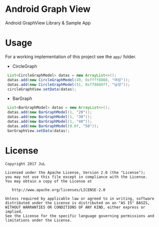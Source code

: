 # Android Graph View
Android GraphView Library & Sample App


# Usage

For a working implementation of this project see the `app/` folder.

* CircleGraph
```java
 List<CircleGraphModel> datas = new ArrayList<>();
 datas.add(new CircleGraphModel(49, 0xffff8888, "여성"));
 datas.add(new CircleGraphModel(51, 0xff8888ff, "남성"));
 circleGraphView.setData(datas);
```

* BarGraph
```java
 List<BarGraphModel> datas = new ArrayList<>();
 datas.add(new BarGraphModel(1, "20"));
 datas.add(new BarGraphModel(1, "30"));
 datas.add(new BarGraphModel(1, "40"));
 datas.add(new BarGraphModel(0.6f, "50"));
 barGraphView.setData(datas);
```




# License

    Copyright 2017 JuL

    Licensed under the Apache License, Version 2.0 (the "License");
    you may not use this file except in compliance with the License.
    You may obtain a copy of the License at

       http://www.apache.org/licenses/LICENSE-2.0

    Unless required by applicable law or agreed to in writing, software
    distributed under the License is distributed on an "AS IS" BASIS,
    WITHOUT WARRANTIES OR CONDITIONS OF ANY KIND, either express or implied.
    See the License for the specific language governing permissions and
    limitations under the License.
